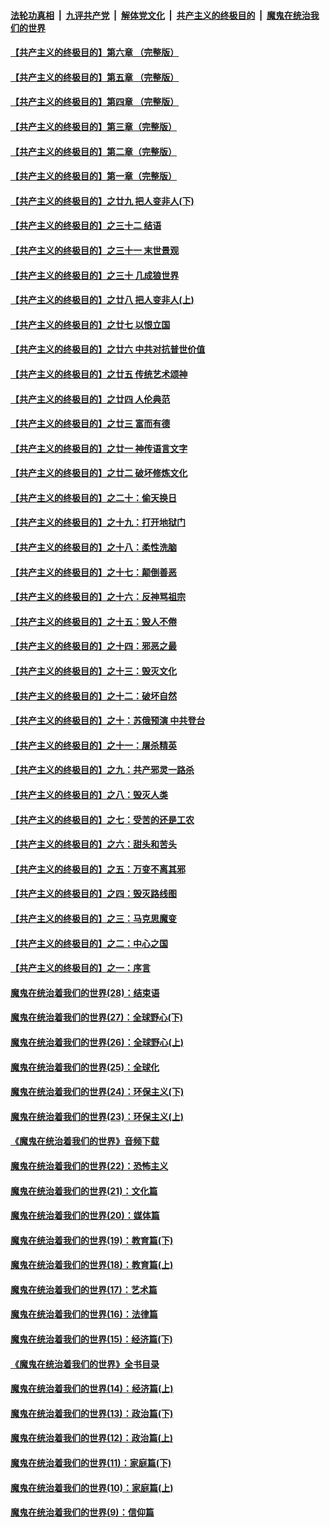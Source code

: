 ####  [法轮功真相](../../../../basic/blob/master/README.md?t=06071901) &nbsp;|&nbsp; [九评共产党](../../../../9ping.md/blob/master/README.md?t=06071901) &nbsp;|&nbsp; [解体党文化](../../../../jtdwh.md/blob/master/README.md?t=06071901)  &nbsp;|&nbsp; [共产主义的终极目的](../../../../gczydzjmd.md/blob/master/README.md?t=06071901) &nbsp;|&nbsp; [魔鬼在统治我们的世界](../../../../mgztzwmdsj.md/blob/master/README.md?t=06071901) 

#### [【共产主义的终极目的】第六章 （完整版）](../pages/nsc422/n11428913.md?t=06071901) 

#### [【共产主义的终极目的】第五章 （完整版）](../pages/nsc422/n11428912.md?t=06071901) 

#### [【共产主义的终极目的】第四章 （完整版）](../pages/nsc422/n11428907.md?t=06071901) 

#### [【共产主义的终极目的】第三章（完整版）](../pages/nsc422/n11428848.md?t=06071901) 

#### [【共产主义的终极目的】第二章（完整版）](../pages/nsc422/n11428831.md?t=06071901) 

#### [【共产主义的终极目的】第一章（完整版）](../pages/nsc422/n11417651.md?t=06071901) 

#### [【共产主义的终极目的】之廿九 把人变非人(下)](../pages/nsc422/n11344140.md?t=06071901) 

#### [【共产主义的终极目的】之三十二 结语](../pages/nsc422/n11360535.md?t=06071901) 

#### [【共产主义的终极目的】之三十一 末世景观](../pages/nsc422/n11351129.md?t=06071901) 

#### [【共产主义的终极目的】之三十 几成狼世界](../pages/nsc422/n11348280.md?t=06071901) 

#### [【共产主义的终极目的】之廿八 把人变非人(上)](../pages/nsc422/n11340492.md?t=06071901) 

#### [【共产主义的终极目的】之廿七 以恨立国](../pages/nsc422/n11336944.md?t=06071901) 

#### [【共产主义的终极目的】之廿六 中共对抗普世价值](../pages/nsc422/n11324785.md?t=06071901) 

#### [【共产主义的终极目的】之廿五 传统艺术颂神](../pages/nsc422/n11296396.md?t=06071901) 

#### [【共产主义的终极目的】之廿四 人伦典范](../pages/nsc422/n11296397.md?t=06071901) 

#### [【共产主义的终极目的】之廿三 富而有德](../pages/nsc422/n11283598.md?t=06071901) 

#### [【共产主义的终极目的】之廿一 神传语言文字](../pages/nsc422/n11263265.md?t=06071901) 

#### [【共产主义的终极目的】之廿二 破坏修炼文化](../pages/nsc422/n11245728.md?t=06071901) 

#### [【共产主义的终极目的】之二十：偷天换日](../pages/nsc422/n11238846.md?t=06071901) 

#### [【共产主义的终极目的】之十九：打开地狱门](../pages/nsc422/n11206376.md?t=06071901) 

#### [【共产主义的终极目的】之十八：柔性洗脑](../pages/nsc422/n11199994.md?t=06071901) 

#### [【共产主义的终极目的】之十七：颠倒善恶](../pages/nsc422/n11179782.md?t=06071901) 

#### [【共产主义的终极目的】之十六：反神骂祖宗](../pages/nsc422/n11166798.md?t=06071901) 

#### [【共产主义的终极目的】之十五：毁人不倦](../pages/nsc422/n11166792.md?t=06071901) 

#### [【共产主义的终极目的】之十四：邪恶之最](../pages/nsc422/n11150249.md?t=06071901) 

#### [【共产主义的终极目的】之十三：毁灭文化](../pages/nsc422/n11135227.md?t=06071901) 

#### [【共产主义的终极目的】之十二：破坏自然](../pages/nsc422/n11135214.md?t=06071901) 

#### [【共产主义的终极目的】之十：苏俄预演 中共登台](../pages/nsc422/n11118424.md?t=06071901) 

#### [【共产主义的终极目的】之十一：屠杀精英](../pages/nsc422/n11118442.md?t=06071901) 

#### [【共产主义的终极目的】之九：共产邪灵一路杀](../pages/nsc422/n11114139.md?t=06071901) 

#### [【共产主义的终极目的】之八：毁灭人类](../pages/nsc422/n11108503.md?t=06071901) 

#### [【共产主义的终极目的】之七：受苦的还是工农](../pages/nsc422/n11101809.md?t=06071901) 

#### [【共产主义的终极目的】之六：甜头和苦头](../pages/nsc422/n11096971.md?t=06071901) 

#### [【共产主义的终极目的】之五：万变不离其邪](../pages/nsc422/n11091285.md?t=06071901) 

#### [【共产主义的终极目的】之四：毁灭路线图](../pages/nsc422/n11086284.md?t=06071901) 

#### [【共产主义的终极目的】之三：马克思魔变](../pages/nsc422/n11061941.md?t=06071901) 

#### [【共产主义的终极目的】之二：中心之国](../pages/nsc422/n11047728.md?t=06071901) 

#### [【共产主义的终极目的】之一：序言](../pages/nsc422/n11086077.md?t=06071901) 

#### [魔鬼在统治着我们的世界(28)：结束语](../pages/nsc422/n10936246.md?t=06071901) 

#### [魔鬼在统治着我们的世界(27)：全球野心(下)](../pages/nsc422/n10928319.md?t=06071901) 

#### [魔鬼在统治着我们的世界(26)：全球野心(上)](../pages/nsc422/n10900318.md?t=06071901) 

#### [魔鬼在统治着我们的世界(25)：全球化](../pages/nsc422/n10788205.md?t=06071901) 

#### [魔鬼在统治着我们的世界(24)：环保主义(下)](../pages/nsc422/n10695307.md?t=06071901) 

#### [魔鬼在统治着我们的世界(23)：环保主义(上)](../pages/nsc422/n10688613.md?t=06071901) 

#### [《魔鬼在统治着我们的世界》音频下载](../pages/nsc422/n10635553.md?t=06071901) 

#### [魔鬼在统治着我们的世界(22)：恐怖主义](../pages/nsc422/n10614727.md?t=06071901) 

#### [魔鬼在统治着我们的世界(21)：文化篇](../pages/nsc422/n10597706.md?t=06071901) 

#### [魔鬼在统治着我们的世界(20)：媒体篇](../pages/nsc422/n10586579.md?t=06071901) 

#### [魔鬼在统治着我们的世界(19)：教育篇(下)](../pages/nsc422/n10564808.md?t=06071901) 

#### [魔鬼在统治着我们的世界(18)：教育篇(上)](../pages/nsc422/n10526970.md?t=06071901) 

#### [魔鬼在统治着我们的世界(17)：艺术篇](../pages/nsc422/n10499093.md?t=06071901) 

#### [魔鬼在统治着我们的世界(16)：法律篇](../pages/nsc422/n10485969.md?t=06071901) 

#### [魔鬼在统治着我们的世界(15)：经济篇(下)](../pages/nsc422/n10469975.md?t=06071901) 

#### [《魔鬼在统治着我们的世界》全书目录](../pages/nsc422/n10464261.md?t=06071901) 

#### [魔鬼在统治着我们的世界(14)：经济篇(上)](../pages/nsc422/n10457370.md?t=06071901) 

#### [魔鬼在统治着我们的世界(13)：政治篇(下)](../pages/nsc422/n10448270.md?t=06071901) 

#### [魔鬼在统治着我们的世界(12)：政治篇(上)](../pages/nsc422/n10444576.md?t=06071901) 

#### [魔鬼在统治着我们的世界(11)：家庭篇(下)](../pages/nsc422/n10440961.md?t=06071901) 

#### [魔鬼在统治着我们的世界(10)：家庭篇(上)](../pages/nsc422/n10435448.md?t=06071901) 

#### [魔鬼在统治着我们的世界(9)：信仰篇](../pages/nsc422/n10432159.md?t=06071901) 


